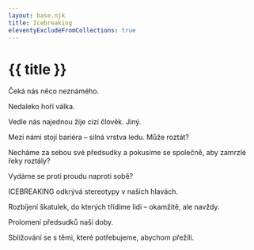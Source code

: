 ```yaml
---
layout: base.njk
title: Icebreaking
eleventyExcludeFromCollections: true
---
```


# {{ title }}

Čeká nás něco neznámého. 

Nedaleko hoří válka. 

Vedle nás najednou žije cizí člověk. Jiný. 

Mezi námi stojí bariéra – silná vrstva ledu. Může roztát? 

Necháme za sebou své předsudky a pokusíme se společně, aby zamrzlé řeky roztály?

Vydáme se proti proudu naproti sobě?

ICEBREAKING odkrývá stereotypy v našich hlavách. 

Rozbíjení škatulek, do kterých třídíme lidi – okamžitě, ale navždy.

Prolomení předsudků naší doby. 

Sbližování se s těmi, které potřebujeme, abychom přežili. 
